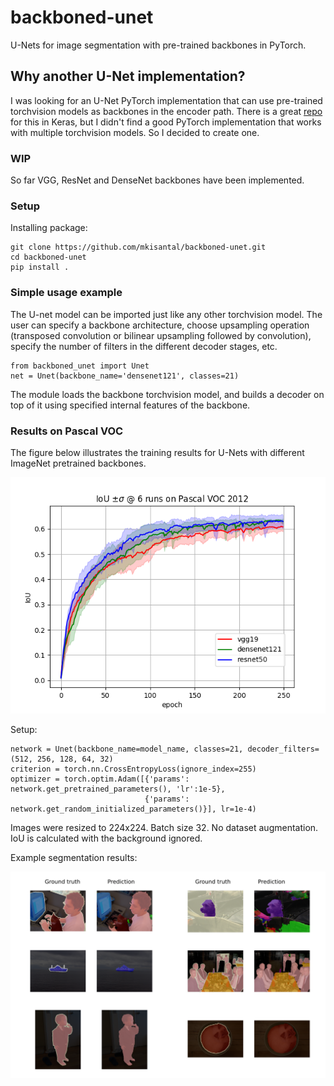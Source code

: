 # backboned-unet
U-Nets for image segmentation with pre-trained backbones in PyTorch.

## Why another U-Net implementation?
I was looking for an U-Net PyTorch implementation that can use pre-trained
torchvision models as backbones in the encoder path. There is a great
[repo](https://github.com/qubvel/segmentation_models)
for this in Keras, but I didn't find a good PyTorch implementation that works
with multiple torchvision models. So I decided to create one.

### WIP

So far VGG, ResNet and DenseNet backbones have been implemented.

### Setup

Installing package:

    git clone https://github.com/mkisantal/backboned-unet.git
    cd backboned-unet
    pip install .

### Simple usage example
The U-net model can be imported just like any other torchvision model. The user can specify
a backbone architecture, choose upsampling operation (transposed convolution or bilinear upsampling
followed by convolution), specify the number of filters in the different decoder stages, etc.

    from backboned_unet import Unet
    net = Unet(backbone_name='densenet121', classes=21)
    
The module loads the backbone torchvision model, and builds a decoder on top of it using specified
internal features of the backbone.


### Results on Pascal VOC

The figure below illustrates the training results for U-Nets with different ImageNet pretrained backbones.

![pascal training](images/model_ious.png?raw=true "Pascal VOC training results")

Setup:

    network = Unet(backbone_name=model_name, classes=21, decoder_filters=(512, 256, 128, 64, 32)
    criterion = torch.nn.CrossEntropyLoss(ignore_index=255)
    optimizer = torch.optim.Adam([{'params': network.get_pretrained_parameters(), 'lr':1e-5},
                                  {'params': network.get_random_initialized_parameters()}], lr=1e-4)
    
Images were resized to 224x224. Batch size 32. No dataset augmentation. IoU is calculated with the background ignored.

Example segmentation results:

![pascal results](images/examples.png?raw=true "Example segmentations from Pascal")
